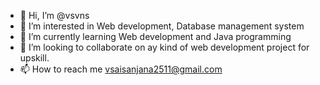 - 👋 Hi, I’m @vsvns
- 👀 I’m interested in Web development, Database management system
- 🌱 I’m currently learning Web development and Java programming
- 💞️ I’m looking to collaborate on ay kind of web development project for upskill.
- 📫 How to reach me vsaisanjana2511@gmail.com

<!---
vsvns/vsvns is a ✨ special ✨ repository because its `README.md` (this file) appears on your GitHub profile.
You can click the Preview link to take a look at your changes.
--->
